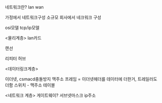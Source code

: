 네트워크란?
lan
wan

가정에서 네트워크구성
소규모 회사에서 네크워크 구성

osi모델
tcp/ip모델

<물리계층>
lan카드

랜선

리피터
허브

<데이터링크계층>

이더넷, csmacd충돌방지
맥주소
프레임 = 이더넷헤더를 데이터에 더한거, 트레일러도 더함
스위치 - 맥주소 테이블

<네트워크 계층>
게이트웨이?
서브넷마스크
ip주소


